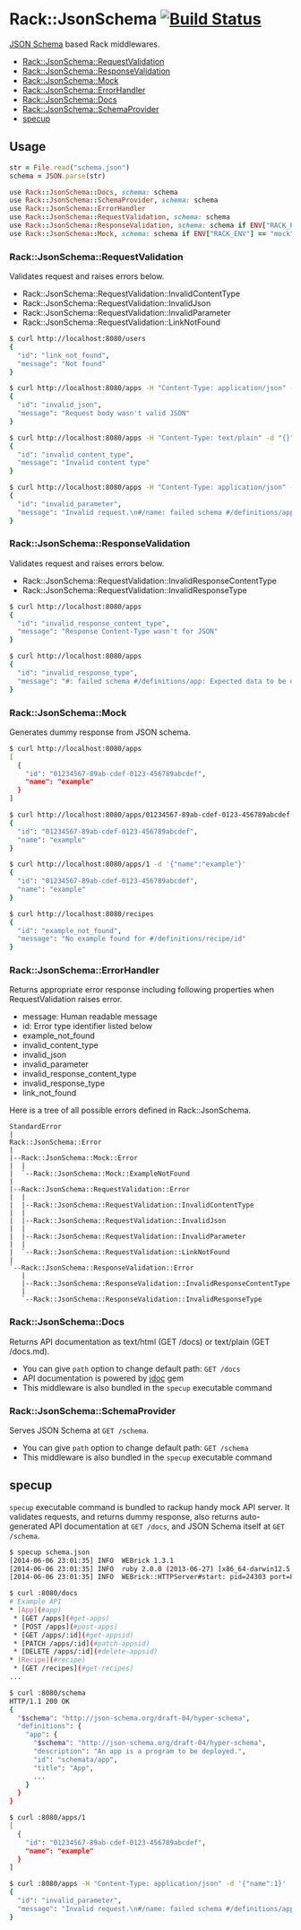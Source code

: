 # Rack::JsonSchema [![Build Status](https://travis-ci.org/r7kamura/rack-json_schema.svg?branch=master)](https://travis-ci.org/r7kamura/rack-json_schema)
[JSON Schema](http://json-schema.org/) based Rack middlewares.

* [Rack::JsonSchema::RequestValidation](#rackjsonschemarequestvalidation)
* [Rack::JsonSchema::ResponseValidation](#rackjsonschemaresponsevalidation)
* [Rack::JsonSchema::Mock](#rackjsonschemamock)
* [Rack::JsonSchema::ErrorHandler](#rackjsonschemaerrorhandler)
* [Rack::JsonSchema::Docs](#rackjsonschemadocs)
* [Rack::JsonSchema::SchemaProvider](#rackjsonschemaschemaprovider)
* [specup](#specup)

## Usage
```ruby
str = File.read("schema.json")
schema = JSON.parse(str)

use Rack::JsonSchema::Docs, schema: schema
use Rack::JsonSchema::SchemaProvider, schema: schema
use Rack::JsonSchema::ErrorHandler
use Rack::JsonSchema::RequestValidation, schema: schema
use Rack::JsonSchema::ResponseValidation, schema: schema if ENV["RACK_ENV"] == "test"
use Rack::JsonSchema::Mock, schema: schema if ENV["RACK_ENV"] == "mock"
```

### Rack::JsonSchema::RequestValidation
Validates request and raises errors below.

* Rack::JsonSchema::RequestValidation::InvalidContentType
* Rack::JsonSchema::RequestValidation::InvalidJson
* Rack::JsonSchema::RequestValidation::InvalidParameter
* Rack::JsonSchema::RequestValidation::LinkNotFound

```sh
$ curl http://localhost:8080/users
{
  "id": "link_not_found",
  "message": "Not found"
}

$ curl http://localhost:8080/apps -H "Content-Type: application/json" -d "invalid-json"
{
  "id": "invalid_json",
  "message": "Request body wasn't valid JSON"
}

$ curl http://localhost:8080/apps -H "Content-Type: text/plain" -d "{}"
{
  "id": "invalid_content_type",
  "message": "Invalid content type"
}

$ curl http://localhost:8080/apps -H "Content-Type: application/json" -d '{"name":"x"}'
{
  "id": "invalid_parameter",
  "message": "Invalid request.\n#/name: failed schema #/definitions/app/links/0/schema/properties/name: Expected string to match pattern \"/^[a-z][a-z0-9-]{3,50}$/\", value was: x."
}
```

### Rack::JsonSchema::ResponseValidation
Validates request and raises errors below.

* Rack::JsonSchema::RequestValidation::InvalidResponseContentType
* Rack::JsonSchema::RequestValidation::InvalidResponseType

```sh
$ curl http://localhost:8080/apps
{
  "id": "invalid_response_content_type",
  "message": "Response Content-Type wasn't for JSON"
}

$ curl http://localhost:8080/apps
{
  "id": "invalid_response_type",
  "message": "#: failed schema #/definitions/app: Expected data to be of type \"object\"; value was: [\"message\", \"dummy\"]."
}
```

### Rack::JsonSchema::Mock
Generates dummy response from JSON schema.

```sh
$ curl http://localhost:8080/apps
[
  {
    "id": "01234567-89ab-cdef-0123-456789abcdef",
    "name": "example"
  }
]

$ curl http://localhost:8080/apps/01234567-89ab-cdef-0123-456789abcdef
{
  "id": "01234567-89ab-cdef-0123-456789abcdef",
  "name": "example"
}

$ curl http://localhost:8080/apps/1 -d '{"name":"example"}'
{
  "id": "01234567-89ab-cdef-0123-456789abcdef",
  "name": "example"
}

$ curl http://localhost:8080/recipes
{
  "id": "example_not_found",
  "message": "No example found for #/definitions/recipe/id"
}
```

### Rack::JsonSchema::ErrorHandler
Returns appropriate error response including following properties when RequestValidation raises error.

* message: Human readable message
* id: Error type identifier listed below
 * example_not_found
 * invalid_content_type
 * invalid_json
 * invalid_parameter
 * invalid_response_content_type
 * invalid_response_type
 * link_not_found

Here is a tree of all possible errors defined in Rack::JsonSchema.

```
StandardError
|
Rack::JsonSchema::Error
|
|--Rack::JsonSchema::Mock::Error
|  |
|  `--Rack::JsonSchema::Mock::ExampleNotFound
|
|--Rack::JsonSchema::RequestValidation::Error
|  |
|  |--Rack::JsonSchema::RequestValidation::InvalidContentType
|  |
|  |--Rack::JsonSchema::RequestValidation::InvalidJson
|  |
|  |--Rack::JsonSchema::RequestValidation::InvalidParameter
|  |
|  `--Rack::JsonSchema::RequestValidation::LinkNotFound
|
`--Rack::JsonSchema::ResponseValidation::Error
   |
   |--Rack::JsonSchema::ResponseValidation::InvalidResponseContentType
   |
   `--Rack::JsonSchema::ResponseValidation::InvalidResponseType
```

### Rack::JsonSchema::Docs
Returns API documentation as text/html (GET /docs) or text/plain (GET /docs.md).

* You can give `path` option to change default path: `GET /docs`
* API documentation is powered by [jdoc](https://github.com/r7kamura/jdoc) gem
* This middleware is also bundled in the `specup` executable command

### Rack::JsonSchema::SchemaProvider
Serves JSON Schema at `GET /schema`.

* You can give `path` option to change default path: `GET /schema`
* This middleware is also bundled in the `specup` executable command

## specup
`specup` executable command is bundled to rackup handy mock API server.
It validates requests,
and returns dummy response,
also returns auto-generated API documentation at `GET /docs`,
and JSON Schema itself at `GET /schema`.

```sh
$ specup schema.json
[2014-06-06 23:01:35] INFO  WEBrick 1.3.1
[2014-06-06 23:01:35] INFO  ruby 2.0.0 (2013-06-27) [x86_64-darwin12.5.0]
[2014-06-06 23:01:35] INFO  WEBrick::HTTPServer#start: pid=24303 port=8080

$ curl :8080/docs
# Example API
* [App](#app)
 * [GET /apps](#get-apps)
 * [POST /apps](#post-apps)
 * [GET /apps/:id](#get-appsid)
 * [PATCH /apps/:id](#patch-appsid)
 * [DELETE /apps/:id](#delete-appsid)
* [Recipe](#recipe)
 * [GET /recipes](#get-recipes)
...

$ curl :8080/schema
HTTP/1.1 200 OK
{
  "$schema": "http://json-schema.org/draft-04/hyper-schema",
  "definitions": {
    "app": {
      "$schema": "http://json-schema.org/draft-04/hyper-schema",
      "description": "An app is a program to be deployed.",
      "id": "schemata/app",
      "title": "App",
      ...
    }
  }
}

$ curl :8080/apps/1
[
  {
    "id": "01234567-89ab-cdef-0123-456789abcdef",
    "name": "example"
  }
]

$ curl :8080/apps -H "Content-Type: application/json" -d '{"name":1}'
{
  "id": "invalid_parameter",
  "message": "Invalid request.\n#/name: failed schema #/definitions/app/links/0/schema/properties/name: Expected data to be of type \"string\"; value was: 1."
}
```
